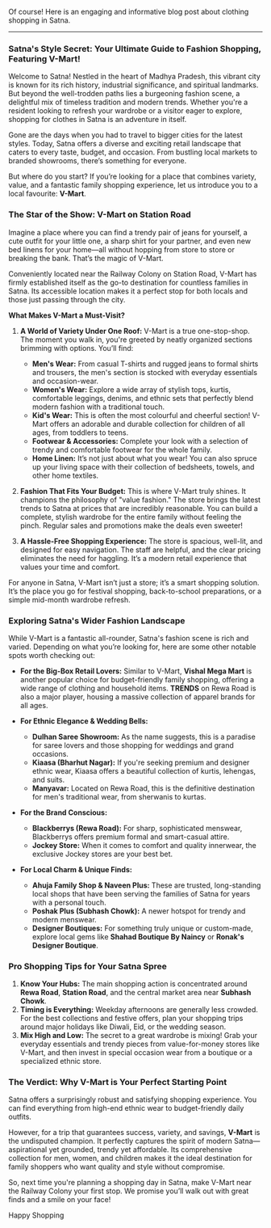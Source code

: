 Of course! Here is an engaging and informative blog post about clothing shopping in Satna.

***

### Satna's Style Secret: Your Ultimate Guide to Fashion Shopping, Featuring V-Mart!

Welcome to Satna! Nestled in the heart of Madhya Pradesh, this vibrant city is known for its rich history, industrial significance, and spiritual landmarks. But beyond the well-trodden paths lies a burgeoning fashion scene, a delightful mix of timeless tradition and modern trends. Whether you're a resident looking to refresh your wardrobe or a visitor eager to explore, shopping for clothes in Satna is an adventure in itself.

Gone are the days when you had to travel to bigger cities for the latest styles. Today, Satna offers a diverse and exciting retail landscape that caters to every taste, budget, and occasion. From bustling local markets to branded showrooms, there’s something for everyone.

But where do you start? If you’re looking for a place that combines variety, value, and a fantastic family shopping experience, let us introduce you to a local favourite: **V-Mart**.

### The Star of the Show: V-Mart on Station Road

Imagine a place where you can find a trendy pair of jeans for yourself, a cute outfit for your little one, a sharp shirt for your partner, and even new bed linens for your home—all without hopping from store to store or breaking the bank. That’s the magic of V-Mart.

Conveniently located near the Railway Colony on Station Road, V-Mart has firmly established itself as the go-to destination for countless families in Satna. Its accessible location makes it a perfect stop for both locals and those just passing through the city.

**What Makes V-Mart a Must-Visit?**

1.  **A World of Variety Under One Roof:** V-Mart is a true one-stop-shop. The moment you walk in, you're greeted by neatly organized sections brimming with options. You’ll find:
    *   **Men's Wear:** From casual T-shirts and rugged jeans to formal shirts and trousers, the men's section is stocked with everyday essentials and occasion-wear.
    *   **Women's Wear:** Explore a wide array of stylish tops, kurtis, comfortable leggings, denims, and ethnic sets that perfectly blend modern fashion with a traditional touch.
    *   **Kid's Wear:** This is often the most colourful and cheerful section! V-Mart offers an adorable and durable collection for children of all ages, from toddlers to teens.
    *   **Footwear & Accessories:** Complete your look with a selection of trendy and comfortable footwear for the whole family.
    *   **Home Linen:** It’s not just about what you wear! You can also spruce up your living space with their collection of bedsheets, towels, and other home textiles.

2.  **Fashion That Fits Your Budget:** This is where V-Mart truly shines. It champions the philosophy of "value fashion." The store brings the latest trends to Satna at prices that are incredibly reasonable. You can build a complete, stylish wardrobe for the entire family without feeling the pinch. Regular sales and promotions make the deals even sweeter!

3.  **A Hassle-Free Shopping Experience:** The store is spacious, well-lit, and designed for easy navigation. The staff are helpful, and the clear pricing eliminates the need for haggling. It’s a modern retail experience that values your time and comfort.

For anyone in Satna, V-Mart isn’t just a store; it’s a smart shopping solution. It’s the place you go for festival shopping, back-to-school preparations, or a simple mid-month wardrobe refresh.

### Exploring Satna's Wider Fashion Landscape

While V-Mart is a fantastic all-rounder, Satna's fashion scene is rich and varied. Depending on what you’re looking for, here are some other notable spots worth checking out:

*   **For the Big-Box Retail Lovers:** Similar to V-Mart, **Vishal Mega Mart** is another popular choice for budget-friendly family shopping, offering a wide range of clothing and household items. **TRENDS** on Rewa Road is also a major player, housing a massive collection of apparel brands for all ages.

*   **For Ethnic Elegance & Wedding Bells:**
    *   **Dulhan Saree Showroom:** As the name suggests, this is a paradise for saree lovers and those shopping for weddings and grand occasions.
    *   **Kiaasa (Bharhut Nagar):** If you're seeking premium and designer ethnic wear, Kiaasa offers a beautiful collection of kurtis, lehengas, and suits.
    *   **Manyavar:** Located on Rewa Road, this is the definitive destination for men's traditional wear, from sherwanis to kurtas.

*   **For the Brand Conscious:**
    *   **Blackberrys (Rewa Road):** For sharp, sophisticated menswear, Blackberrys offers premium formal and smart-casual attire.
    *   **Jockey Store:** When it comes to comfort and quality innerwear, the exclusive Jockey stores are your best bet.

*   **For Local Charm & Unique Finds:**
    *   **Ahuja Family Shop & Naveen Plus:** These are trusted, long-standing local shops that have been serving the families of Satna for years with a personal touch.
    *   **Poshak Plus (Subhash Chowk):** A newer hotspot for trendy and modern menswear.
    *   **Designer Boutiques:** For something truly unique or custom-made, explore local gems like **Shahad Boutique By Naincy** or **Ronak's Designer Boutique**.

### Pro Shopping Tips for Your Satna Spree

1.  **Know Your Hubs:** The main shopping action is concentrated around **Rewa Road**, **Station Road**, and the central market area near **Subhash Chowk**.
2.  **Timing is Everything:** Weekday afternoons are generally less crowded. For the best collections and festive offers, plan your shopping trips around major holidays like Diwali, Eid, or the wedding season.
3.  **Mix High and Low:** The secret to a great wardrobe is mixing! Grab your everyday essentials and trendy pieces from value-for-money stores like V-Mart, and then invest in special occasion wear from a boutique or a specialized ethnic store.

### The Verdict: Why V-Mart is Your Perfect Starting Point

Satna offers a surprisingly robust and satisfying shopping experience. You can find everything from high-end ethnic wear to budget-friendly daily outfits.

However, for a trip that guarantees success, variety, and savings, **V-Mart** is the undisputed champion. It perfectly captures the spirit of modern Satna—aspirational yet grounded, trendy yet affordable. Its comprehensive collection for men, women, and children makes it the ideal destination for family shoppers who want quality and style without compromise.

So, next time you're planning a shopping day in Satna, make V-Mart near the Railway Colony your first stop. We promise you’ll walk out with great finds and a smile on your face!

Happy Shopping
